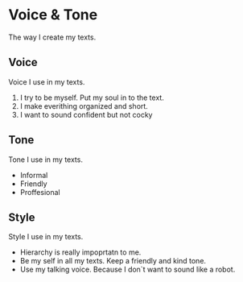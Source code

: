 # Voice & Tone

The way I create my texts.

## Voice

Voice I use in my texts.
1. I try to be myself. Put my soul in to the text.
2. I make everithing organized and short. 
3. I want to sound confident but not cocky

## Tone

Tone I use in my texts.

- Informal
- Friendly
- Proffesional

## Style

Style I use in my texts.

<!-- Perhaps include style tips on capitalization of headings (sentence or title case), words to avoid, or general grammar and mechanics dos and don'ts, etc. See https://styleguide.mailchimp.com/grammar-and-mechanics/-->

- Hierarchy is really impoprtatn to me.
- Be my self in all my texts. Keep a friendly and kind tone.
- Use my talking voice. Because I don`t want to sound like a robot.

